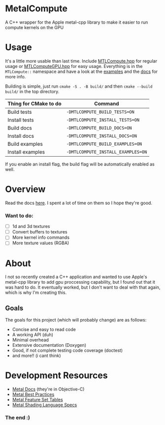 # MetalCompute
A C++ wrapper for the Apple metal-cpp library to make it easier to run compute kernels on the GPU

# Usage
It's a little more usable than last time. Include [MTLCompute.hpp](src/MTLCompute.hpp) for regular usage or [MTLComputeGPU.hpp](src/MTLComputeGPU.hpp) for easy usage. Everything is in the `MTLCompute::` namespace and have a look at the [examples](examples/) and the [docs](https://sphericalcylinder.github.io/MetalCompute/)
for more info. 

Building is simple, just run `cmake -S . -B build/` and then `cmake --build build/` in the top directory.


| Thing for CMake to do | Command |
| ----------------- | ------------------ |
| Build tests | `-DMTLCOMPUTE_BUILD_TESTS=ON` |
| Install tests | `-DMTLCOMPUTE_INSTALL_TESTS=ON` |
| Build docs | `-DMTLCOMPUTE_BUILD_DOCS=ON` |
| Install docs | `-DMTLCOMPUTE_INSTALL_DOCS=ON` |
| Build examples | `-DMTLCOMPUTE_BUILD_EXAMPLES=ON` |
| Install examples | `-DMTLCOMPUTE_INSTALL_EXAMPLES=ON` |


If you enable an install flag, the build flag will be automatically enabled as well.


# Overview
Read the docs [here](https://sphericalcylinder.github.io/MetalCompute/). I spent a lot of time
on them so I hope they're good.


### Want to do:

- [ ] 1d and 3d textures
- [ ] Convert buffers to textures
- [ ] More kernel info commands
- [ ] More texture values (RGBA)

# About
I not so recently created a C++ application and wanted to use Apple's metal-cpp library to add gpu
proccessing capability, but I found out that it was hard to do. It eventually worked, but I don't want
to deal with that again, which is why I'm creating this.


## Goals
The goals for this project (which will probably change) are as follows:

- Concise and easy to read code
- A working API (duh)
- Minimal overhead
- Extensive documentation (Doxygen)
- Good, if not complete testing code coverage (doctest)
- and more!! (i cant think)


# Development Resources

- [Metal Docs](https://developer.apple.com/documentation/metal/) (they're in Objective-C)
- [Metal Best Practices](https://developer.apple.com/library/archive/documentation/3DDrawing/Conceptual/MTLBestPracticesGuide/index.html)
- [Metal Feature Set Tables](https://developer.apple.com/metal/Metal-Feature-Set-Tables.pdf)
- [Metal Shading Language Specs](https://developer.apple.com/metal/Metal-Shading-Language-Specification.pdf)

### The end :)
